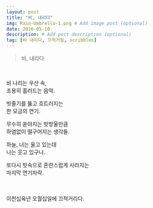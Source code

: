 ```yaml
---
layout: post
title: "비, 내리다"
img: Rain-Umbrella-1.png # Add image post (optional)
date: 2016-05-10
description: # Add post description (optional)
tag: [비 내리다, 끄적거림, scribbles]
---
```

> 비, 내리다
<br/>

비 나리는 우산 속,<br/>
조용히 흘러드는 음악.

빗줄기를 뚫고 흐트러지는<br/>
한 모금의 연기.

무수히 쏟아지는 빗방울만큼<br/>
하염없이 떨구어지는 생각들.

하늘, 너는 울고 있는데<br/>
나는 웃고 있구나.

또다시 빗속으로 혼란스럽게 사라지는<br/>
마지막 연기자락.
<br/><br/><br/>

이천십육년 오월십일에 끄적거리다.
